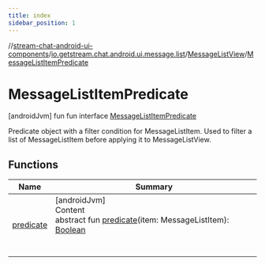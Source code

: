 ```yaml
---
title: index
sidebar_position: 1
---
```

//[stream-chat-android-ui-components](../../../../index.md)/[io.getstream.chat.android.ui.message.list](../../index.md)/[MessageListView](../index.md)/[MessageListItemPredicate](index.md)



# MessageListItemPredicate  
 [androidJvm] fun fun interface [MessageListItemPredicate](index.md)

Predicate object with a filter condition for MessageListItem. Used to filter a list of MessageListItem before applying it to MessageListView.

   


## Functions  
  
|  Name |  Summary | 
|---|---|
| <a name="io.getstream.chat.android.ui.message.list/MessageListView.MessageListItemPredicate/predicate/#com.getstream.sdk.chat.adapter.MessageListItem/PointingToDeclaration/"></a>[predicate](predicate.md)| <a name="io.getstream.chat.android.ui.message.list/MessageListView.MessageListItemPredicate/predicate/#com.getstream.sdk.chat.adapter.MessageListItem/PointingToDeclaration/"></a>[androidJvm]  <br/>Content  <br/>abstract fun [predicate](predicate.md)(item: MessageListItem): [Boolean](https://kotlinlang.org/api/latest/jvm/stdlib/kotlin/-boolean/index.html)  <br/><br/><br/>|

